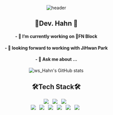 <div align=center>

![header](https://capsule-render.vercel.app/api?type=waving&color=gradient&customColorList=0,2,3&height=230&section=header&text=Dev.Hahn&fontSize=80&rotate=180&fontAlignY=60)



## <div align=center> 🛴Dev. Hahn 👋

#### <div align=center> - 🔭 I’m currently working on 🌁FN Block
#### <div align=center> - 🤔 looking forward to working with JiHwan Park
#### <div align=center> - 💬 Ask me about ...

<div align=center>
	
![ws_Hahn's GitHub stats](https://github-readme-stats.vercel.app/api?username=WonSeokHahn&show_icons=true&theme=radical)  
	
	
## <div align=center>🛠Tech Stack🛠

<div align=center>
    <img src="https://img.shields.io/badge/Angular-DD0031?style=flat&logo=Angular&logoColor=white"/>&nbsp;&nbsp;
    <img src="https://img.shields.io/badge/TypeScript-3178C6?style=flat&logo=TypeScript&logoColor=white"/>&nbsp;&nbsp;
    <img src="https://img.shields.io/badge/MSSQL-CC2927?style=flat-square&logo=Microsoft SQL Server&logoColor=white"/>&nbsp;&nbsp;
    <br>
    <img src="https://img.shields.io/badge/JavaScript-F7DF1E?style=flat-square&logo=javaScript&logoColor=white"/>&nbsp;&nbsp;
    <img src="https://img.shields.io/badge/Spring-6DB33F?style=flat-square&logo=Spring&logoColor=white"/>&nbsp;&nbsp;
    <img src="https://img.shields.io/badge/Java-007396?style=flat&logo=OpenJDK&logoColor=white"/>&nbsp;&nbsp;
    <img src="https://img.shields.io/badge/HTML-E34F26?style=flat&logo=HTML5&logoColor=white"/>&nbsp;&nbsp;
    <img src="https://img.shields.io/badge/CSS-1572B6?style=flat&logo=CSS3&logoColor=white"/>&nbsp;&nbsp;
    <img src="https://img.shields.io/badge/Oracle-F80000?style=flat&logo=Oracle&logoColor=white"/>&nbsp;&nbsp;






<!--
**WonseokHahn/WonseokHahn** is a ✨ _special_ ✨ repository because its `README.md` (this file) appears on your GitHub profile.

Here are some ideas to get you started:

- 🔭 I’m currently working on ...
- 🌱 I’m currently learning ...
- 👯 I’m looking to collaborate on ...
- 🤔 I’m looking for help with ...
- 💬 Ask me about ...
- 📫 How to reach me: ...
- 😄 Pronouns: ...
- ⚡ Fun fact: ...
-->
